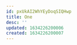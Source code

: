 ```yaml
---
id: pxUkAI2WhYEyDoqSIQHwp
title: One
desc: ''
updated: 1634226200006
created: 1634226200007
---
```

